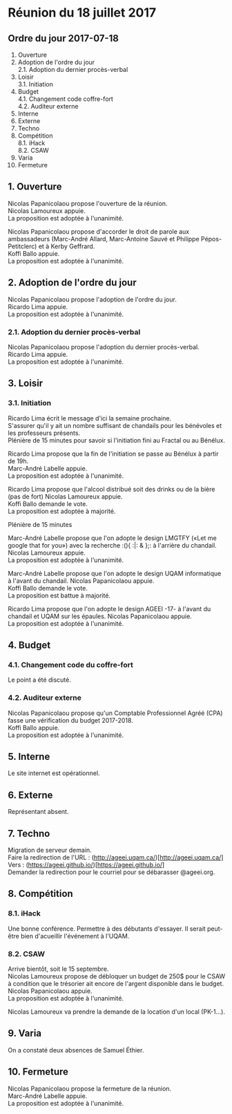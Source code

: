 # Réunion du 18 juillet 2017

## Ordre du jour 2017-07-18

1. Ouverture
2. Adoption de l'ordre du jour  
2.1. Adoption du dernier procès-verbal  
3. Loisir  
3.1. Initiation
4. Budget  
4.1. Changement code coffre-fort  
4.2. Auditeur externe
5. Interne
6. Externe
7. Techno
8. Compétition  
8.1. iHack  
8.2. CSAW
9. Varia
10. Fermeture


## 1. Ouverture

Nicolas Papanicolaou propose l'ouverture de la réunion.  
Nicolas Lamoureux appuie.  
La proposition est adoptée à l'unanimité.

Nicolas Papanicolaou propose d'accorder le droit de parole aux
ambassadeurs (Marc-André Allard, 
Marc-Antoine Sauvé et Philippe Pépos-Petitclerc) et à Kerby Geffrard.  
Koffi Ballo appuie.  
La proposition est adoptée à l'unanimité.

## 2. Adoption de l'ordre du jour

Nicolas Papanicolaou propose l'adoption de l'ordre du jour.  
Ricardo Lima appuie.  
La proposition est adoptée à l'unanimité.

### 2.1. Adoption du dernier procès-verbal

Nicolas Papanicolaou propose l'adoption du dernier procès-verbal.  
Ricardo Lima appuie.  
La proposition est adoptée à l'unanimité.

## 3. Loisir

### 3.1. Initiation

Ricardo Lima écrit le message d'ici la semaine prochaine.  
S'assurer qu'il y ait un nombre suffisant de chandails
pour les bénévoles et les professeurs présents.  
Plénière de 15 minutes pour savoir si 
l'initiation fini au Fractal ou au Bénélux.

Ricardo Lima propose que la fin de 
l'initiation se passe au Bénélux à partir de 19h.  
Marc-André Labelle appuie.  
La proposition est adoptée à l'unanimité.

Ricardo Lima propose que l'alcool distribué soit des drinks ou
de la bière (pas de fort) Nicolas Lamoureux appuie.  
Koffi Ballo demande le vote.  
La proposition est adoptée à majorité.

Plénière de 15 minutes

Marc-André Labelle propose que l'on adopte le design LMGTFY 
(«Let me google that for you») avec la recherche :(){ :|: & };:
à l'arrière du chandail.  
Nicolas Lamoureux appuie.  
La proposition est adoptée à l'unanimité.

Marc-André Labelle propose que l'on adopte le
design UQAM informatique à l'avant du chandail.
Nicolas Papanicolaou appuie.  
Koffi Ballo demande le vote.  
La proposition est battue à majorité.

Ricardo Lima propose que l'on adopte le design AGEEI -17- à
l'avant du chandail et UQAM sur les épaules.
Nicolas Papanicolaou appuie.  
La proposition est adoptée à l'unanimité.

## 4. Budget

### 4.1. Changement code du coffre-fort

Le point a été discuté.

### 4.2. Auditeur externe

Nicolas Papanicolaou propose qu'un Comptable Professionnel Agréé (CPA)
fasse une vérification du budget 2017-2018.  
Koffi Ballo appuie.  
La proposition est adoptée à l'unanimité.

## 5. Interne

Le site internet est opérationnel.

## 6. Externe

Représentant absent.

## 7. Techno

Migration de serveur demain.  
Faire la redirection de l'URL : (http://ageei.uqam.ca/)[http://ageei.uqam.ca/]  
Vers : (https://ageei.github.io/)[https://ageei.github.io/]  
Demander la redirection pour le courriel pour se débarasser @ageei.org.

## 8. Compétition

### 8.1. iHack

Une bonne conférence.
Permettre à des débutants d'essayer.
Il serait peut-être bien d'acueillir l'événement à l'UQAM.

### 8.2. CSAW

Arrive bientôt, soit le 15 septembre.  
Nicolas Lamoureux propose de débloquer un budget de 250$ pour le CSAW
à condition que le trésorier ait encore de l'argent disponible dans le budget.  
Nicolas Papanicolaou appuie.  
La proposition est adoptée à l'unanimité.

Nicolas Lamoureux va prendre la demande de la location d'un local (PK-1...).

## 9. Varia

On a constaté deux absences de Samuel Éthier.

## 10. Fermeture

Nicolas Papanicolaou propose la fermeture de la réunion.  
Marc-André Labelle appuie.  
La proposition est adoptée à l'unanimité.
